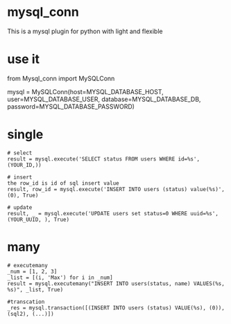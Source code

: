 # mysql_conn
This is a mysql plugin for python with light and flexible

# use it

from Mysql_conn import MySQLConn

mysql = MySQLConn(host=MYSQL_DATABASE_HOST, user=MYSQL_DATABASE_USER, database=MYSQL_DATABASE_DB, password=MYSQL_DATABASE_PASSWORD)



# single
	# select
	result = mysql.execute('SELECT status FROM users WHERE id=%s', (YOUR_ID,))

	# insert
	the row_id is id of sql insert value
	result, row_id = mysql.execute('INSERT INTO users (status) value(%s)', (0), True)

	# update
	result, _ = mysql.execute('UPDATE users set status=0 WHERE uuid=%s', (YOUR_UUID, ), True)

# many
	# executemany
	_num = [1, 2, 3]
	_list = [(i, 'Max') for i in _num]
	result = mysql.executemany("INSERT INTO users(status, name) VALUES(%s, %s)", _list, True)

	#transcation
	_res = mysql.transaction([(INSERT INTO users (status) VALUE(%s), (0)), (sql2), (...)])
